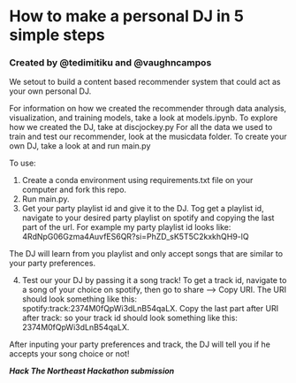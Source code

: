 # How to make a personal DJ in 5 simple steps

### Created by @tedimitiku and @vaughncampos

We setout to build a content based recommender system that could act as your own personal DJ.

For information on how we created the recommender through data analysis, visualization, and training models, take a look at models.ipynb.
To explore how we created the DJ, take at discjockey.py
For all the data we used to train and test our recommender, look at the musicdata folder.
To create your own DJ, take a look at and run main.py

To use:

1) Create a conda environment using requirements.txt file on your computer and fork this repo.
2) Run main.py.
3) Get your party playlist id and give it to the DJ.
Tog get a playlist id, navigate to your desired party playlist on spotify and copying the last part of the url.  For example my party playlist id looks like: 4RdNpG06Gzma4AuvfES6QR?si=PhZD_sK5T5C2kxkhQH9-lQ

The DJ will learn from you playlist and only accept songs that are similar to your party preferences. 

4) Test our your DJ by passing it a song track!
To get a track id, navigate to a song of your choice on spotify, then go to share --> Copy URI.
The URI should look something like this: spotify:track:2374M0fQpWi3dLnB54qaLX. Copy the last part after URI after track:
so your track id should look something like this: 2374M0fQpWi3dLnB54qaLX.

After inputing your party preferences and track, the DJ will tell you if he accepts your song choice or not!

***Hack The Northeast Hackathon submission***

